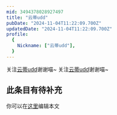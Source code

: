 ```yaml
---
mid: 3494378028927497
title: "云蒂udd"
pubDate: "2024-11-04T11:22:09.700Z"
updatedDate: "2024-11-04T11:22:09.700Z"
profile:
  {
    Nickname: ["云蒂udd"],
  }
---
```


关注[云蒂udd](https://space.bilibili.com/3494378028927497)谢谢喵~ 关注[云蒂udd](https://space.bilibili.com/3494378028927497)谢谢喵~

## 此条目有待补充
你可以在[这里](https://github.com/Yuhanawa/VTuber.ICU-Content/edit/master/v/云蒂udd/index.md)编辑本文

